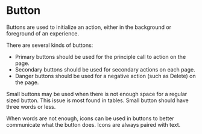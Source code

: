 # Button

Buttons are used to initialize an action, either in the background or foreground of an experience.

There are several kinds of buttons:

- Primary buttons should be used for the principle call to action on the page.
- Secondary buttons should be used for secondary actions on each page.
- Danger buttons should be used for a negative action (such as Delete) on the page.

Small buttons may be used when there is not enough space for a regular sized button. This issue is most found in tables. Small button should have three words or less.

When words are not enough, icons can be used in buttons to better communicate what the button does. Icons are always paired with text.
